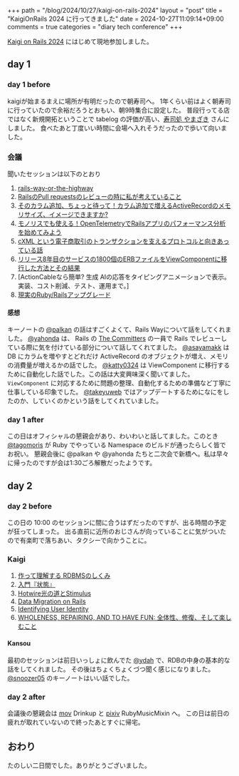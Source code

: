 +++
path = "/blog/2024/10/27/kaigi-on-rails-2024"
layout = "post"
title = "KaigiOnRails 2024 に行ってきました"
date = 2024-10-27T11:09:14+09:00
comments = true
categories = "diary tech conference"
+++

[Kaigi on Rails 2024](https://kaigionrails.org/2024) にはじめて現地参加しました。

## day 1

### day 1 before
kaigiが始まるまえに場所が有明だったので朝寿司へ。
1年くらい前はよく朝寿司に行っていたので余裕だろうとおもい、朝9時集合に設定した。
普段行ってる店ではなく新規開拓ということで tabelog の評価が高い、[寿司処 やまざき](https://tabelog.com/tokyo/A1313/A131307/13023020/) さんにしました。
食べたあと丁度いい時間に会場へ入れそうだったので歩いて向いました。

### 会議

聞いたセッションは以下のとおり

1. [rails-way-or-the-highway](https://speakerdeck.com/palkan/kaigi-on-rails-2024-rails-way-or-the-highway)
1. [RailsのPull requestsのレビューの時に私が考えていること](https://speakerdeck.com/yahonda/railsnopull-requestsnorebiyunoshi-nisi-gakao-eteirukoto)
1. [そのカラム追加、ちょっと待って！カラム追加で増えるActiveRecordのメモリサイズ、イメージできますか?](https://speakerdeck.com/asayamakk/karamuzhui-jia-dezeng-eruactiverecordnomemorisaizu-imezidekimasuka)
1. [モノリスでも使える！OpenTelemetryでRailsアプリのパフォーマンス分析を始めてみよう](https://speakerdeck.com/ymtdzzz/opentelemetryderailsnopahuomansufen-xi-woshi-metemiyou-kor2024)
1. [cXML という電子商取引のトランザクションを支えるプロトコルと向きあっている話](https://speakerdeck.com/phigasui/cxml-toiudian-zi-shang-qu-yin-no-toranzakusiyonwozhi-eru-purotokorutoxiang-kiatuteiruhua)
1. [リリース8年目のサービスの1800個のERBファイルをViewComponentに移行した方法とその結果](https://speakerdeck.com/katty0324/ririsu8nian-mu-nosabisuno1800ge-noerbhuairuwoviewcomponentniyi-xing-sitafang-fa-tosonojie-guo)
1. [ActionCableなら簡単? 生成 AIの応答をタイピングアニメーションで表示。実装、コスト削減、テスト、運用まで。]
1. [現実のRuby/Railsアップグレード](https://speakerdeck.com/takeyuweb/railsatupuguredo)

#### 感想

キーノートの [@palkan](https://github.com/palkan) の話はすごくよくて、Rails Wayについて話をしてくれました。
[@yahonda](https://github.com/yahonda) は、 Rails の [The Committers](https://rubyonrails.org/community#committers) の一員で Rails でレビューしている際に気を付けている部分について話してくれてました。
[@asayamakk](https://github.com/asayamakk) は DB にカラムを増やすとどれだけ ActiveRecord のオブジェクトが増え、メモリの消費量が増えるかの話でした。
[@katty0324](https://github.com/katty0324) は ViewComponent に移行するために自動化した話でした。この話は大変興味深く聞いてました。
`ViewComponent` に対応するために問題の整理、自動化するための準備など丁寧に仕事している印象でした。
[@takeyuweb](https://github.com/takeyuweb) ではアップデートするためになにをしたのか、していくのかという話をしてくれていました。

### day 1 after
この日はオフィシャルの懇親会があり、わいわいと話してました。このとき [@tagomoris](https://github.com/tagomoris) が Ruby でやっている Namespace のビルドが通ったらしく皆でお祝い。
懇親会後に @palkan や @yahonda たちと二次会で新橋へ。私は早々に帰ったのですが会は1:30ごろ解散だったようです。

## day 2

### day 2 before

この日の 10:00 のセッションに間に合うはずだったのですが、出る時間の予定が狂ってしまった。
出る直前に近所のおじさんが向っていることに気がついたので有楽町で落ちあい、タクシーで向かうことに。

### Kaigi

1. [作って理解する RDBMSのしくみ](https://speakerdeck.com/ydah/zuo-tuteli-jie-suru-rdbmsnosikumi)
1. [入門『状態』](https://speakerdeck.com/shinkufencer/state-for-beginners-with-rails)
1. [Hotwire光の道とStimulus](https://speakerdeck.com/nay3/hotwireguang-nodao-tostimulus)
1. [Data Migration on Rails](https://speakerdeck.com/ohbarye/data-migration-on-rails)
1. [Identifying User Identity](https://speakerdeck.com/moro/identifying-user-idenity)
1. [WHOLENESS, REPAIRING, AND TO HAVE FUN: 全体性、修復、そして楽しむこと](https://speakerdeck.com/snoozer05/wholeness-repairing-and-to-have-fun)

#### Kansou

最初のセッションは前日いっしょに飲んでた [@ydah](https://github.com/ydah) で、RDBの中身の基本的な話をしてくれました。
その後はちょくちょくづつ聞く感じになりました。
[@snoozer05](https://github.com/snoozer05) のキーノートはいい話でした。

### day 2 after

会議後の懇親会は [mov](https://mov.am) Drinkup と [pixiv](https://pixiv.net) RubyMusicMixin へ。
この日は前日の疲れが取れていないので終ったあとすぐに帰宅。


## おわり

たのしい二日間でした。ありがとうございました。